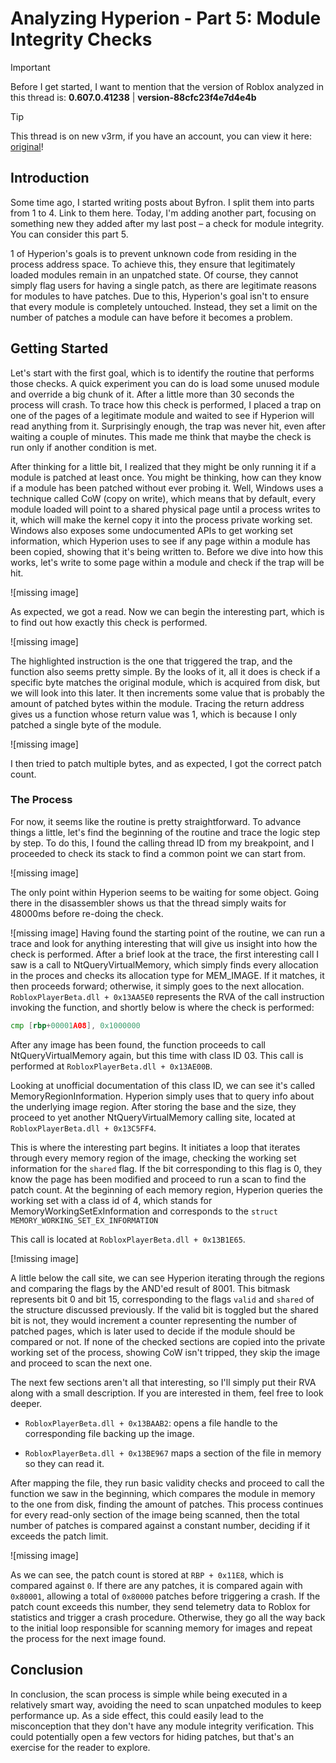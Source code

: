 # Analyzing Hyperion - Part 5: Module Integrity Checks

> [!IMPORTANT]
> Before I get started,
> I want to mention that
> the version of Roblox analyzed in this thread is:
> **0.607.0.41238** | **version-88cfc23f4e7d4e4b**

[original]: https://v3rm.net/threads/analyzing-byfron-module-integrity-checks.3773/

> [!TIP]
>
> This thread is on new v3rm, if you have an account, you can view it here: [original]!

## Introduction

Some time ago, I started writing posts about Byfron.
I split them into parts from 1 to 4. Link to them here.
Today, I'm adding another part,
focusing on something
new they added after my last post – a check for module integrity.
You can consider this part 5.

1 of Hyperion's goals is to prevent unknown code
from residing in the process address space.
To achieve this,
they ensure that legitimately loaded modules
remain in an unpatched state. Of course,
they cannot simply flag users for having a single patch,
as there are legitimate reasons for modules to have patches.
Due to this, Hyperion's goal isn't to ensure
that every module is completely untouched. Instead,
they set a limit on the number of patches
a module can have before it becomes a problem.

## Getting Started

Let's start with the first goal,
which is to identify the routine that performs those checks.
A quick experiment
you can do is load some unused module and override a big chunk of it.
After a little more than 30 seconds
the process will crash.
To trace how this check is performed,
I placed a trap on one of the pages of a legitimate module and waited
to see if Hyperion will read anything from it. Surprisingly enough,
the trap was never hit, even after waiting a couple of minutes. This
made me think that maybe the check is run only if another condition is
met.

After thinking for a little bit,
I realized that they might be only running
it if a module is patched at least once.
You might be thinking,
how can they know if a module has been patched without ever probing it.
Well, Windows uses a technique called CoW (copy on write),
which means that by default,
every module loaded will point to a shared physical page until a
process writes to it, which will make the kernel copy it into the
process private working set.
Windows also exposes some undocumented APIs to get working set
information, which Hyperion uses to see if any page within a module
has been copied, showing that it's being written to. Before we dive
into how this works, let's write to some page within a module and
check if the trap will be hit.

![missing image]

As expected, we got a read.
Now we can begin the interesting part,
which is to find out how exactly this check is performed.

![missing image]

The highlighted instruction is the one that triggered the trap,
and the function also seems pretty simple.
By the looks of it,
all it does is check if a specific byte matches the original module,
which is acquired from disk, but we will look into this later.
It then increments some value that is probably the amount of patched
bytes within the module.
Tracing the return address gives us a function
whose return value was 1,
which is because I only patched a single byte of the module.

![missing image]

I then tried to patch multiple bytes,
and as expected, I got the correct patch count.

### The Process

For now,
it seems like the routine is pretty straightforward.
To advance things a little, let's find the beginning of the routine
and trace the logic step by step. To do this,
I found the calling thread ID from my breakpoint, and I proceeded
to check its stack to find a common point we can start from.

![missing image]

The only point within Hyperion seems to be waiting for some object.
Going there in the disassembler shows us
that the thread simply waits for 48000ms
before re-doing the check.

![missing image]
Having found the starting point of the routine,
we can run a trace
and look for anything interesting
that will give us insight into how the check is performed.
After a brief look at the trace,
the first interesting call I saw is a call to NtQueryVirtualMemory,
which simply finds
every allocation in the proces
and checks its allocation type for MEM_IMAGE.
If it matches, it then proceeds forward;
otherwise,
it simply goes to the next allocation.
`RobloxPlayerBeta.dll + 0x13AA5E0` represents the RVA
of the call instruction invoking the function,
and shortly below is where the check is performed:

```asm
cmp [rbp+00001A08], 0x1000000
```

After any image has been found, the function proceeds to call
NtQueryVirtualMemory again, but this time with class ID 03.
This call is performed at `RobloxPlayerBeta.dll + 0x13AE00B`.

Looking at unofficial documentation of this class ID,
we can see it's called MemoryRegionInformation.
Hyperion simply uses that to query info about
the underlying image region.
After storing the base and the size,
they proceed to yet another NtQueryVirtualMemory calling site,
located at `RobloxPlayerBeta.dll + 0x13C5FF4`.

This is where the interesting part begins.
It initiates a loop that iterates through every memory region of the
image, checking the working set information for the `shared` flag.
If the bit corresponding to this flag is 0,
they know the page has been modified
and proceed to run a scan to find the patch count.
At the beginning of each memory region,
Hyperion queries the working set with a class id of 4,
which stands for MemoryWorkingSetExInformation
and corresponds to the
`struct MEMORY_WORKING_SET_EX_INFORMATION`

This call is located at `RobloxPlayerBeta.dll + 0x13B1E65`.

[!missing image]

A little below the call site,
we can see Hyperion iterating through the regions and comparing the
flags by the AND'ed result of 8001.
This bitmask represents bit 0 and bit 15,
corresponding to the flags `valid` and `shared` of the structure
discussed previously.
If the valid bit is toggled but the shared bit is not,
they would increment
a counter representing the number of patched pages,
which is later used to decide if the module should be compared or not.
If none of the checked sections are copied into the private working
set of the process,
showing CoW isn't tripped,
they skip the image and proceed to scan the next one.

The next few sections aren't all that interesting,
so I'll simply put their RVA along with a small description.
If you are interested in them, feel free to look deeper.

- `RobloxPlayerBeta.dll + 0x13BAAB2`: opens
    a file handle to the corresponding file backing up the image.

- `RobloxPlayerBeta.dll + 0x13BE967` maps a section
    of the file in memory so they can read it.

After mapping the file, they run basic validity checks and proceed
to call the function we saw in the beginning,
which compares the module in memory to the one from disk,
finding the amount of patches.
This process continues for every read-only section
of the image being scanned,
then the total number of patches is compared against a constant number,
deciding if it exceeds the patch limit.

![missing image]

As we can see,
the patch count is stored at `RBP + 0x11E8`,
which is compared against `0`. If there are any patches,
it is compared again with `0x80001`,
allowing a total of `0x80000` patches before triggering a crash.
If the patch count exceeds this number,
they send telemetry data to Roblox for statistics
and trigger a crash procedure.
Otherwise,
they go all the way back to the initial loop responsible for scanning
memory for images and repeat the process for the next image found.

## Conclusion

In conclusion,
the scan process
is simple while being executed in a relatively smart way,
avoiding the need to scan unpatched modules to keep performance up.
As a side effect, this could easily lead to the misconception
that they don't have any module integrity verification.
This could potentially open a few vectors for hiding patches,
but that's an exercise for the reader to explore.
